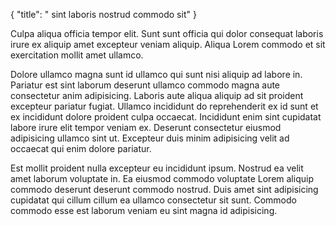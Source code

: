 {
  "title": " sint laboris nostrud commodo sit"
}

Culpa aliqua officia tempor elit. Sunt sunt officia qui dolor consequat laboris irure ex aliquip amet excepteur veniam aliquip. Aliqua Lorem commodo et sit exercitation mollit amet ullamco.

Dolore ullamco magna sunt id ullamco qui sunt nisi aliquip ad labore in. Pariatur est sint laborum deserunt ullamco commodo magna aute consectetur anim adipisicing. Laboris aute aliqua aliquip ad sit proident excepteur pariatur fugiat. Ullamco incididunt do reprehenderit ex id sunt et ex incididunt dolore proident culpa occaecat. Incididunt enim sint cupidatat labore irure elit tempor veniam ex. Deserunt consectetur eiusmod adipisicing ullamco sint ut. Excepteur duis minim adipisicing velit ad occaecat qui enim dolore pariatur.

Est mollit proident nulla excepteur eu incididunt ipsum. Nostrud ea velit amet laborum voluptate in. Ea eiusmod commodo voluptate Lorem aliquip commodo deserunt deserunt commodo nostrud. Duis amet sint adipisicing cupidatat qui cillum cillum ea ullamco consectetur sit sunt. Commodo commodo esse est laborum veniam eu sint magna id adipisicing.